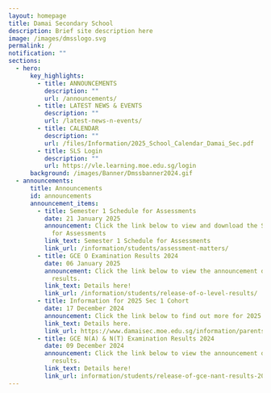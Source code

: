 ```yaml
---
layout: homepage
title: Damai Secondary School
description: Brief site description here
image: /images/dmsslogo.svg
permalink: /
notification: ""
sections:
  - hero:
      key_highlights:
        - title: ANNOUNCEMENTS
          description: ""
          url: /announcements/
        - title: LATEST NEWS & EVENTS
          description: ""
          url: /latest-news-n-events/
        - title: CALENDAR
          description: ""
          url: /files/Information/2025_School_Calendar_Damai_Sec.pdf
        - title: SLS Login
          description: ""
          url: https://vle.learning.moe.edu.sg/login
      background: /images/Banner/Dmssbanner2024.gif
  - announcements:
      title: Announcements
      id: announcements
      announcement_items:
        - title: Semester 1 Schedule for Assessments
          date: 21 January 2025
          announcement: Click the link below to view and download the Semester 1 Schedule
            for Assessments
          link_text: Semester 1 Schedule for Assessments
          link_url: /information/students/assessment-matters/
        - title: GCE O Examination Results 2024
          date: 06 January 2025
          announcement: Click the link below to view the announcement details for the
            results.
          link_text: Details here!
          link_url: /information/students/release-of-o-level-results/
        - title: Information for 2025 Sec 1 Cohort
          date: 17 December 2024
          announcement: Click the link below to find out more for 2025 Sec 1 Cohort
          link_text: Details here.
          link_url: https://www.damaisec.moe.edu.sg/information/parents/information-for-sec-1-cohort/
        - title: GCE N(A) & N(T) Examination Results 2024
          date: 09 December 2024
          announcement: Click the link below to view the announcement details for the
            results.
          link_text: Details here!
          link_url: information/students/release-of-gce-nant-results-2024/
---
```

